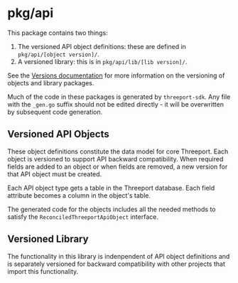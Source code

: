 # pkg/api

This package contains two things:

1. The versioned API object definitions: these are defined in
   `pkg/api/[object version]/`.
1. A versioned library: this is in `pkg/api/lib/[lib version]/`.

See the [Versions documentation](../../docs/versions.md) for more information
on the versioning of objects and library packages.

Much of the code in these packages is generated by `threeport-sdk`.  Any
file with the `_gen.go` suffix should not be edited directly - it will be
overwritten by subsequent code generation.

## Versioned API Objects

These object definitions constitute the data model for core Threeport.  Each
object is versioned to support API backward compatibility.  When required fields are
added to an object or when fields are removed, a new version for that API object
must be created.

Each API object type gets a table in the Threeport database.  Each field
attribute becomes a column in the object's table.

The generated code for the objects includes all the needed methods to satisfy
the `ReconciledThreeportApiObject` interface.

## Versioned Library

The functionality in this library is indenpendent of API object definitions and
is separately versioned for backward compatibility with other projects that
import this functionality.

